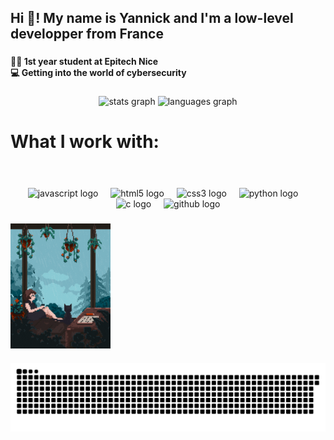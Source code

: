 <h2 align="left">Hi 👋! My name is Yannick and I'm a low-level developper from France</h2>

###

<h4 align="left">🧑‍🎓 1st year student at Epitech Nice<br />
💻 Getting into the world of cybersecurity</h4>

###

<div align="center">
  <img src="https://github-readme-stats.vercel.app/api?username=9nickss&hide_title=false&hide_rank=false&show_icons=true&include_all_commits=true&count_private=true&disable_animations=false&theme=dracula&locale=en&hide_border=false&order=1" height="150" alt="stats graph"  />
  <img src="https://github-readme-stats.vercel.app/api/top-langs?username=9nickss&locale=en&hide_title=false&layout=compact&card_width=320&langs_count=5&theme=dracula&hide_border=false&order=2" height="150" alt="languages graph"  />
</div>

###

<h1 align="left">What I work with:</h1>

###

<div align="center">
  <br />
  <br />
  <img src="https://cdn.jsdelivr.net/gh/devicons/devicon/icons/javascript/javascript-original.svg" height="50" width="50" alt="javascript logo"  />
  <img width="12" />
  <img src="https://cdn.jsdelivr.net/gh/devicons/devicon/icons/html5/html5-original.svg" height="50" width="50" alt="html5 logo"  />
  <img width="12" />
  <img src="https://cdn.jsdelivr.net/gh/devicons/devicon/icons/css3/css3-original.svg" height="50" width="50" alt="css3 logo"  />
  <img width="12" />
  <img src="https://cdn.jsdelivr.net/gh/devicons/devicon/icons/python/python-original.svg" height="50" width="50" alt="python logo"  />
  <img width="12" />
  <img src="https://cdn.jsdelivr.net/gh/devicons/devicon/icons/c/c-original.svg" height="50" width="50" alt="c logo"  />
  <img width="12" />
  <img src="https://cdn.jsdelivr.net/gh/devicons/devicon/icons/github/github-original.svg" height="50" width="50" alt="github logo"  />
</div>

###

<img align="center" height="200" src="/assets/profile_chill.gif"/>

###

<picture>
  <source media="(prefers-color-scheme: dark)" srcset="https://raw.githubusercontent.com/9nickss/9nickss/output/github-snake-dark.svg" />
  <source media="(prefers-color-scheme: light)" srcset="https://raw.githubusercontent.com/9nickss/9nickss/output/github-snake.svg" />
  <img alt="github-snake" src="https://raw.githubusercontent.com/9nickss/9nickss/output/github-snake.svg" />
</picture>

###
